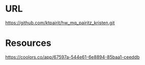 # URL 
https://github.com/ktpairit/hw_mq_pairitz_kristen.git

# Resources
https://coolors.co/app/67597a-544e61-6e8894-85baa1-ceeddb
